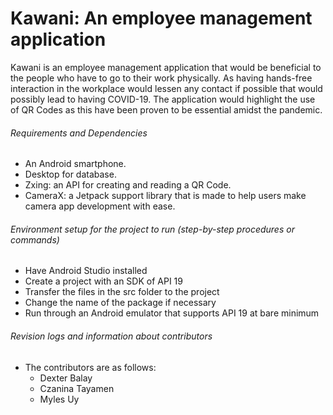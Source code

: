 # Kawani: An employee management application

Kawani is an employee management application that would be beneficial to the people who have to go to their work physically. As having hands-free interaction in the workplace would lessen any contact if possible that would possibly lead to having COVID-19. The application would highlight the use of QR Codes as this have been proven to be essential amidst the pandemic.

###### Requirements and Dependencies
- An Android smartphone.
- Desktop for database.
- Zxing: an API for creating and reading a QR Code.
- CameraX: a Jetpack support library that is made to help users make camera app development with ease. 

###### Environment setup for the project to run (step-by-step procedures or commands)
- Have Android Studio installed 
- Create a project with an SDK of API 19 
- Transfer the files in the src folder to the project
- Change the name of the package if necessary
- Run through an Android emulator that supports API 19 at bare minimum


###### Revision logs and information about contributors

- The contributors are as follows:
  - Dexter Balay
  - Czanina Tayamen
  - Myles Uy
